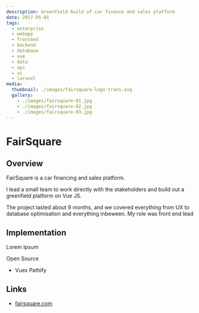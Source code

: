 ```yaml
---
description: Greenfield build of car finance and sales platform 
date: 2017-05-01
tags:
  - enterprise
  - webapp
  - frontend
  - backend
  - database
  - vue
  - data
  - api
  - ui
  - laravel
media:
  thumbnail: ./images/fairsquare-logo-trans.svg
  gallery:
    - ./images/fairsquare-01.jpg
    - ./images/fairsquare-02.jpg
    - ./images/fairsquare-03.jpg
---
```


# FairSquare

## Overview

FairSquare is a car financing and sales platform.

I lead a small team to work directly with the stakeholders and build out a greenfield platform on Vue JS.

The project lasted about 9 months, and we covered everything from UX to database optimisation and everything inbeween. My role was front end lead



## Implementation

Lorem Ipsum

Open Source

- Vuex Pathify

## Links

- [fairsquare.com](https://fairsquare.com)


